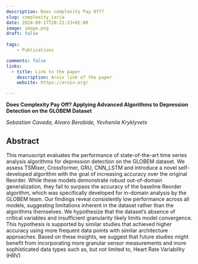 ```yaml
---
description: Does complexity Pay Off?
slug: complexity_iaria
date: 2024-09-17T20:21:13+02:00
image: image.png
draft: false
    
tags:
    - Publications

comments: false
links:
  - title: Link to the paper
    description: Arxiv link of the paper
    website: https://arxiv.org/

---
```


**Does Complexity Pay Off? Applying Advanced Algorithms to Depression Detection on the GLOBEM Dataset**

*Sebastian Cavada, Alvaro Berobide, Yevheniia Kryklyvets*

## Abstract

This manuscript evaluates the performance of state-of-the-art time series analysis algorithms for depression detection on the GLOBEM dataset. We assess TSMixer, Crossformer, GRU, CNN_LSTM and introduce a novel self-developed algorithm with the goal of increasing accuracy over the original Reorder. While these models demonstrate robust out-of-domain generalization, they fail to surpass the accuracy of the baseline Reorder algorithm, which was specifically developed for in-domain analysis by the GLOBEM team. Our findings reveal consistently low performance across all models, suggesting limitations inherent in the dataset rather than the algorithms themselves. We hypothesize that the dataset’s absence of critical variables and insufficient granularity likely limits model convergence. This hypothesis is supported by similar studies that achieved higher accuracy using more frequent data points with similar architecture approaches. Based on these insights, we suggest that future studies might benefit from incorporating more granular sensor measurements and more sophisticated data types such as, but not limited to, Heart Rate Variability (HRV)